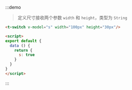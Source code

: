 :::demo
> 定义尺寸接收两个参数 `width` 和 `height`，类型为 `String` 
```html
<t-switch v-model="s" width="100px" height="30px"/>

<script>
export default {
  data () {
    return {
      s: true
    }
  }
}
</script>
```
:::
